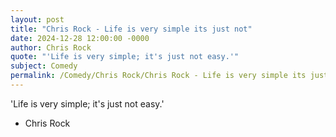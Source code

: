 ```yaml
---
layout: post
title: "Chris Rock - Life is very simple its just not"
date: 2024-12-28 12:00:00 -0000
author: Chris Rock
quote: "'Life is very simple; it's just not easy.'"
subject: Comedy
permalink: /Comedy/Chris Rock/Chris Rock - Life is very simple its just not
---
```


'Life is very simple; it's just not easy.'

- Chris Rock
